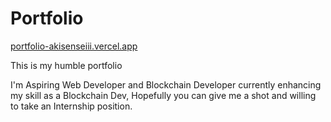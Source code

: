 # Portfolio

[portfolio-akisenseiii.vercel.app ](https://akisenseiii.github.io/Portfolio/)

This is my humble portfolio 

I'm Aspiring Web Developer and Blockchain Developer
currently enhancing my skill as a Blockchain Dev, 
Hopefully you can give me a shot and willing to take an Internship position.
